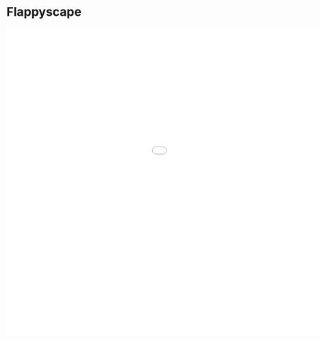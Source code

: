 # **Flappyscape**

<div class="unity-container">
  <iframe
    src="/games/Flappyscape/index.html"
    width="1280"
    height="720"
    frameborder="0"
    allowfullscreen>
  </iframe>
</div>
